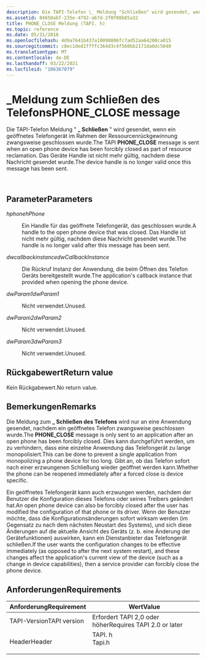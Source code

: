 ```yaml
---
description: Die TAPI-Telefon \_ Meldung "Schließen" wird gesendet, wenn ein geöffnetes Telefongerät im Rahmen der Ressourcenrückgewinnung zwangsweise geschlossen wurde. Das Geräte Handle ist nicht mehr gültig, nachdem diese Nachricht gesendet wurde.
ms.assetid: 84650abf-235e-4792-a67d-2f0f08b85a32
title: PHONE_CLOSE Meldung (TAPI. h)
ms.topic: reference
ms.date: 05/31/2018
ms.openlocfilehash: 4d9a7641b437a10098806fc7ad52aa64200ca015
ms.sourcegitcommit: c8ec1ded1ffffc364d3c4f560bb2171da0dc5040
ms.translationtype: MT
ms.contentlocale: de-DE
ms.lasthandoff: 03/22/2021
ms.locfileid: "106367079"
---
```

# <a name="phone_close-message"></a><span data-ttu-id="41047-104">\_Meldung zum Schließen des Telefons</span><span class="sxs-lookup"><span data-stu-id="41047-104">PHONE\_CLOSE message</span></span>

<span data-ttu-id="41047-105">Die TAPI-Telefon Meldung " **\_ Schließen** " wird gesendet, wenn ein geöffnetes Telefongerät im Rahmen der Ressourcenrückgewinnung zwangsweise geschlossen wurde.</span><span class="sxs-lookup"><span data-stu-id="41047-105">The TAPI **PHONE\_CLOSE** message is sent when an open phone device has been forcibly closed as part of resource reclamation.</span></span> <span data-ttu-id="41047-106">Das Geräte Handle ist nicht mehr gültig, nachdem diese Nachricht gesendet wurde.</span><span class="sxs-lookup"><span data-stu-id="41047-106">The device handle is no longer valid once this message has been sent.</span></span>


```C++
            
```



## <a name="parameters"></a><span data-ttu-id="41047-107">Parameter</span><span class="sxs-lookup"><span data-stu-id="41047-107">Parameters</span></span>

<dl> <dt>

<span data-ttu-id="41047-108">*hphone*</span><span class="sxs-lookup"><span data-stu-id="41047-108">*hPhone*</span></span> 
</dt> <dd>

<span data-ttu-id="41047-109">Ein Handle für das geöffnete Telefongerät, das geschlossen wurde.</span><span class="sxs-lookup"><span data-stu-id="41047-109">A handle to the open phone device that was closed.</span></span> <span data-ttu-id="41047-110">Das Handle ist nicht mehr gültig, nachdem diese Nachricht gesendet wurde.</span><span class="sxs-lookup"><span data-stu-id="41047-110">The handle is no longer valid after this message has been sent.</span></span>

</dd> <dt>

<span data-ttu-id="41047-111">*dwcallbackinstance*</span><span class="sxs-lookup"><span data-stu-id="41047-111">*dwCallbackInstance*</span></span> 
</dt> <dd>

<span data-ttu-id="41047-112">Die Rückruf Instanz der Anwendung, die beim Öffnen des Telefon Geräts bereitgestellt wurde.</span><span class="sxs-lookup"><span data-stu-id="41047-112">The application's callback instance that provided when opening the phone device.</span></span>

</dd> <dt>

<span data-ttu-id="41047-113">*dwParam1*</span><span class="sxs-lookup"><span data-stu-id="41047-113">*dwParam1*</span></span> 
</dt> <dd>

<span data-ttu-id="41047-114">Nicht verwendet.</span><span class="sxs-lookup"><span data-stu-id="41047-114">Unused.</span></span>

</dd> <dt>

<span data-ttu-id="41047-115">*dwParam2*</span><span class="sxs-lookup"><span data-stu-id="41047-115">*dwParam2*</span></span> 
</dt> <dd>

<span data-ttu-id="41047-116">Nicht verwendet.</span><span class="sxs-lookup"><span data-stu-id="41047-116">Unused.</span></span>

</dd> <dt>

<span data-ttu-id="41047-117">*dwParam3*</span><span class="sxs-lookup"><span data-stu-id="41047-117">*dwParam3*</span></span> 
</dt> <dd>

<span data-ttu-id="41047-118">Nicht verwendet.</span><span class="sxs-lookup"><span data-stu-id="41047-118">Unused.</span></span>

</dd> </dl>

## <a name="return-value"></a><span data-ttu-id="41047-119">Rückgabewert</span><span class="sxs-lookup"><span data-stu-id="41047-119">Return value</span></span>

<span data-ttu-id="41047-120">Kein Rückgabewert.</span><span class="sxs-lookup"><span data-stu-id="41047-120">No return value.</span></span>

## <a name="remarks"></a><span data-ttu-id="41047-121">Bemerkungen</span><span class="sxs-lookup"><span data-stu-id="41047-121">Remarks</span></span>

<span data-ttu-id="41047-122">Die Meldung zum **\_ Schließen des Telefons** wird nur an eine Anwendung gesendet, nachdem ein geöffnetes Telefon zwangsweise geschlossen wurde.</span><span class="sxs-lookup"><span data-stu-id="41047-122">The **PHONE\_CLOSE** message is only sent to an application after an open phone has been forcibly closed.</span></span> <span data-ttu-id="41047-123">Dies kann durchgeführt werden, um zu verhindern, dass eine einzelne Anwendung das Telefongerät zu lange monopolisiert.</span><span class="sxs-lookup"><span data-stu-id="41047-123">This can be done to prevent a single application from monopolizing a phone device for too long.</span></span> <span data-ttu-id="41047-124">Gibt an, ob das Telefon sofort nach einer erzwungenen Schließung wieder geöffnet werden kann.</span><span class="sxs-lookup"><span data-stu-id="41047-124">Whether the phone can be reopened immediately after a forced close is device specific.</span></span>

<span data-ttu-id="41047-125">Ein geöffnetes Telefongerät kann auch erzwungen werden, nachdem der Benutzer die Konfiguration dieses Telefons oder seines Treibers geändert hat.</span><span class="sxs-lookup"><span data-stu-id="41047-125">An open phone device can also be forcibly closed after the user has modified the configuration of that phone or its driver.</span></span> <span data-ttu-id="41047-126">Wenn der Benutzer möchte, dass die Konfigurationsänderungen sofort wirksam werden (im Gegensatz zu nach dem nächsten Neustart des Systems), und sich diese Änderungen auf die aktuelle Ansicht des Geräts (z. b. eine Änderung der Gerätefunktionen) auswirken, kann ein Dienstanbieter das Telefongerät schließen.</span><span class="sxs-lookup"><span data-stu-id="41047-126">If the user wants the configuration changes to be effective immediately (as opposed to after the next system restart), and these changes affect the application's current view of the device (such as a change in device capabilities), then a service provider can forcibly close the phone device.</span></span>

## <a name="requirements"></a><span data-ttu-id="41047-127">Anforderungen</span><span class="sxs-lookup"><span data-stu-id="41047-127">Requirements</span></span>



| <span data-ttu-id="41047-128">Anforderung</span><span class="sxs-lookup"><span data-stu-id="41047-128">Requirement</span></span> | <span data-ttu-id="41047-129">Wert</span><span class="sxs-lookup"><span data-stu-id="41047-129">Value</span></span> |
|-------------------------|-----------------------------------------------------------------------------------|
| <span data-ttu-id="41047-130">TAPI-Version</span><span class="sxs-lookup"><span data-stu-id="41047-130">TAPI version</span></span><br/> | <span data-ttu-id="41047-131">Erfordert TAPI 2,0 oder höher</span><span class="sxs-lookup"><span data-stu-id="41047-131">Requires TAPI 2.0 or later</span></span><br/>                                             |
| <span data-ttu-id="41047-132">Header</span><span class="sxs-lookup"><span data-stu-id="41047-132">Header</span></span><br/>       | <dl> <span data-ttu-id="41047-133"><dt>TAPI. h</dt></span><span class="sxs-lookup"><span data-stu-id="41047-133"><dt>Tapi.h</dt></span></span> </dl> |



 

 




